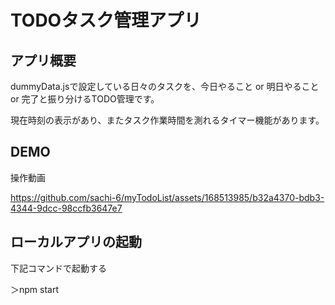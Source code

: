 # TODOタスク管理アプリ

## アプリ概要
dummyData.jsで設定している日々のタスクを、今日やること or 明日やること or 完了と振り分けるTODO管理です。


現在時刻の表示があり、またタスク作業時間を測れるタイマー機能があります。

## DEMO
操作動画


https://github.com/sachi-6/myTodoList/assets/168513985/b32a4370-bdb3-4344-9dcc-98ccfb3647e7



## ローカルアプリの起動
下記コマンドで起動する


＞npm start
